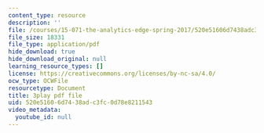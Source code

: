 ```yaml
---
content_type: resource
description: ''
file: /courses/15-071-the-analytics-edge-spring-2017/520e51606d7438adc3fc0d78e8211543_CaLv-IWX5vo.pdf
file_size: 18331
file_type: application/pdf
hide_download: true
hide_download_original: null
learning_resource_types: []
license: https://creativecommons.org/licenses/by-nc-sa/4.0/
ocw_type: OCWFile
resourcetype: Document
title: 3play pdf file
uid: 520e5160-6d74-38ad-c3fc-0d78e8211543
video_metadata:
  youtube_id: null
---
```

